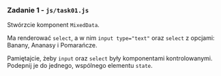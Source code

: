 ### Zadanie 1 - `js/task01.js`

Stwórzcie komponent `MixedData`.

Ma renderować `select`, a w nim `input type="text"` oraz `select` z opcjami: Banany, Ananasy i Pomarańcze.

Pamiętajcie, żeby `input` oraz `select` były komponentami kontrolowanymi. Podepnij je do jednego, wspólnego elementu `state`.
